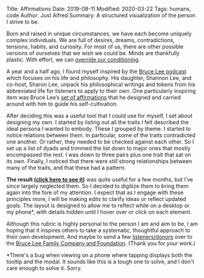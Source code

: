 Title: Affirmations
Date: 2019-08-11
Modified: 2020-03-22
Tags: humans, code
Author: Just Alfred
Summary: A structured visualization of the person I strive to be.

Born and raised in unique circumstances, we have each become uniquely complex individuals.
We are full of desires, dreams, contradictions, tensions, habits, and curiosity.
For most of us, there are other possible versions of ourselves that we wish we could be.
Minds are thankfully plastic.
With effort, we can [override our conditioning](i-am-not-who-i-was.html).

A year and a half ago, I found myself inspired by the
[Bruce Lee podcast](https://brucelee.com/podcast-blog/2016/10/19/15-affirmations-part-1-memory-subconscious-mind-imagination)
which focuses on his life and philosophy.
His daughter, Shannon Lee, and co-host, Sharon Lee,
unpack his philosophical writings and tokens from his abbreviated life
for listeners to apply to their own.
One particularly inspiring item was Bruce Lee’s
[set of affirmations](https://www.brainpickings.org/2016/08/01/bruce-lee-notebook/)
that he designed and carried around with him to guide his self-cultivation.

After deciding this was a useful tool that I could use for myself, I set about designing my own.
I started by listing out all the traits I felt described the ideal persona I wanted to embody.
These I grouped by theme.
I started to notice relations between them.
In particular, some of the traits contradicted one another.
Or rather, they needed to be checked against each other.
So I set up a list of dyads and trimmed the list down to major ones that mostly encompassed the rest.
I was down to three pairs plus one trait that sat on its own.
Finally, I noticed that there were still strong relationships between many of the traits,
and that these had a pattern.

**The result ([click here to see it]({static}/html/affirmations.html))** was quite useful for a few months,
but I’ve since largely neglected them.
So I decided to digitize them to bring them again into the fore of my attention.
I expect that as I engage with these principles more,
I will be making edits to clarify ideas or reflect updated goals.
The layout is designed to allow me to reflect while on a desktop or my phone\*,
with details hidden until I hover over or click on each element.

Although this rubric is highly personal to the person I am and aim to be,
I am hoping that it inspires others to take a systematic, thoughtful approach to their own development.
And maybe to send a few [listeners/donors](https://brucelee.com/podcast)
over to the [Bruce Lee Family Company and Foundation](https://brucelee.com/family-company).
(Thank you for your work.)

\*There's a bug when viewing on a phone where tapping displays both the tooltip and the modal.
  It sounds like this is a tough one to solve, and I don't care enough to solve it.
  Sorry.
